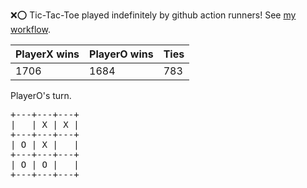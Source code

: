 :x::o: Tic-Tac-Toe played indefinitely by github action runners! See [my workflow](.github/workflows/play.yaml).

|PlayerX wins|PlayerO wins|Ties|
|-|-|-|
|1706|1684|783|

PlayerO's turn.

<pre>
+---+---+---+
|   | X | X |
+---+---+---+
| O | X |   |
+---+---+---+
| O | O |   |
+---+---+---+
</pre>